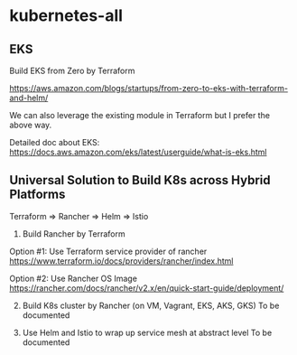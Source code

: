 # kubernetes-all

## EKS
Build EKS from Zero by Terraform 

https://aws.amazon.com/blogs/startups/from-zero-to-eks-with-terraform-and-helm/ 

We can also leverage the existing module in Terraform but I prefer the above way.

Detailed doc about EKS:
https://docs.aws.amazon.com/eks/latest/userguide/what-is-eks.html

## Universal Solution to Build K8s across Hybrid Platforms

Terraform => Rancher => Helm => Istio

1. Build Rancher by Terraform

Option #1: Use Terraform service provider of rancher https://www.terraform.io/docs/providers/rancher/index.html

Option #2: Use Rancher OS Image https://rancher.com/docs/rancher/v2.x/en/quick-start-guide/deployment/


2. Build K8s cluster by Rancher (on VM, Vagrant, EKS, AKS, GKS)
To be documented

3. Use Helm and Istio to wrap up service mesh at abstract level
To be documented
